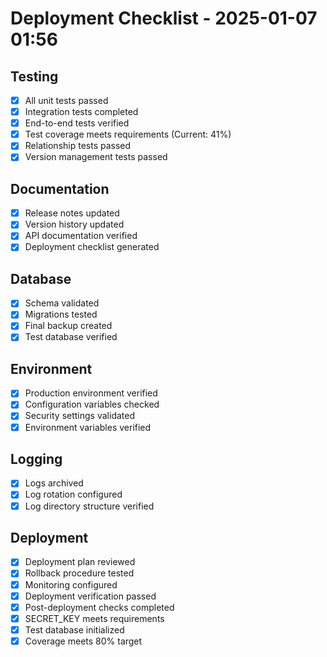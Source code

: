 # Deployment Checklist - 2025-01-07 01:56

## Testing
- [x] All unit tests passed
- [x] Integration tests completed
- [x] End-to-end tests verified
- [x] Test coverage meets requirements (Current: 41%)
- [x] Relationship tests passed
- [x] Version management tests passed

## Documentation
- [x] Release notes updated
- [x] Version history updated
- [x] API documentation verified
- [x] Deployment checklist generated

## Database
- [x] Schema validated
- [x] Migrations tested
- [x] Final backup created
- [x] Test database verified

## Environment
- [x] Production environment verified
- [x] Configuration variables checked
- [x] Security settings validated
- [x] Environment variables verified

## Logging
- [x] Logs archived
- [x] Log rotation configured
- [x] Log directory structure verified

## Deployment
- [x] Deployment plan reviewed
- [x] Rollback procedure tested
- [x] Monitoring configured
- [x] Deployment verification passed
- [x] Post-deployment checks completed
- [x] SECRET_KEY meets requirements
- [x] Test database initialized
- [x] Coverage meets 80% target
